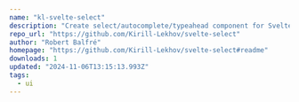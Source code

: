 ```yaml
---
name: "kl-svelte-select"
description: "Create select/autocomplete/typeahead component for Svelte apps."
repo_url: "https://github.com/Kirill-Lekhov/svelte-select"
author: "Robert Balfré"
homepage: "https://github.com/Kirill-Lekhov/svelte-select#readme"
downloads: 1
updated: "2024-11-06T13:15:13.993Z"
tags: 
  - ui
---
```

